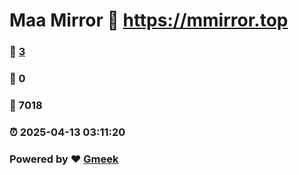 # Maa Mirror :link: https://mmirror.top 
### :page_facing_up: [3](https://mmirror.top/tag.html) 
### :speech_balloon: 0 
### :hibiscus: 7018 
### :alarm_clock: 2025-04-13 03:11:20 
### Powered by :heart: [Gmeek](https://github.com/Meekdai/Gmeek)
